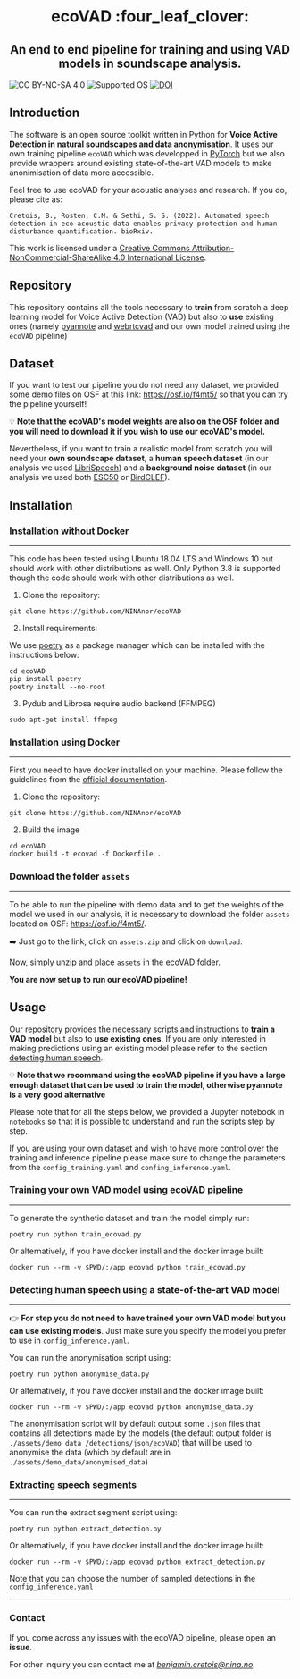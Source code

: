 <h1 align="center">ecoVAD :four_leaf_clover: </h1>
<h2 align="center">An end to end pipeline for training and using VAD models in soundscape analysis.</h2>

![CC BY-NC-SA 4.0][license-badge]
![Supported OS][os-badge]
[![DOI](https://zenodo.org/badge/530944006.svg)](https://zenodo.org/badge/latestdoi/530944006)


[license-badge]: https://badgen.net/badge/License/CC-BY-NC-SA%204.0/green
[os-badge]: https://badgen.net/badge/OS/Linux%2C%20Windows/blue

## Introduction

The software is an open source toolkit written in Python for **Voice Active Detection in natural soundscapes and data anonymisation**. It uses our own training pipeline `ecoVAD` which was developped in [PyTorch](https://pytorch.org/) but we also provide wrappers around existing state-of-the-art VAD models to make anonimisation of data more accessible.

Feel free to use ecoVAD for your acoustic analyses and research. If you do, please cite as:

```
Cretois, B., Rosten, C.M. & Sethi, S. S. (2022). Automated speech detection in eco-acoustic data enables privacy protection and human disturbance quantification. bioRxiv.
```

This work is licensed under a
[Creative Commons Attribution-NonCommercial-ShareAlike 4.0 International License][cc-by-nc-sa].

[cc-by-nc-sa]: http://creativecommons.org/licenses/by-nc-sa/4.0/

## Repository

This repository contains all the tools necessary to **train** from scratch a deep learning model for Voice Active Detection (VAD) but also to **use** existing ones (namely [pyannote](https://github.com/pyannote/pyannote-audio) and [webrtcvad](https://github.com/wiseman/py-webrtcvad) and our own model trained using the `ecoVAD` pipeline)

## Dataset

If you want to test our pipeline you do not need any dataset, we provided some demo files on OSF at this link: https://osf.io/f4mt5/ so that you can try the pipeline yourself!

:bulb: **Note that the ecoVAD's model weights are also on the OSF folder and you will need to download it if you wish to use our ecoVAD's model.**

Nevertheless, if you want to train a realistic model from scratch you will need your **own soundscape dataset**, a **human speech dataset** (in our analysis we used [LibriSpeech](https://www.openslr.org/12/)) and a **background noise dataset** (in our analysis we used both [ESC50](https://github.com/karolpiczak/ESC-50) or [BirdCLEF](https://www.imageclef.org/lifeclef/2017/bird)). 

## Installation

### Installation without Docker

---

This code has been tested using Ubuntu 18.04 LTS and Windows 10 but should work with other distributions as well. Only Python 3.8 is supported though the code should work with other distributions as well.

1. Clone the repository:

`git clone https://github.com/NINAnor/ecoVAD`

2. Install requirements:

We use [poetry](https://python-poetry.org/) as a package manager which can be installed with the instructions below:

```
cd ecoVAD
pip install poetry 
poetry install --no-root
```

3. Pydub and Librosa require audio backend (FFMPEG)

`sudo apt-get install ffmpeg`

### Installation using Docker

---

First you need to have docker installed on your machine. Please follow the guidelines from the [official documentation](https://docs.docker.com/engine/install/).

1. Clone the repository:

`git clone https://github.com/NINAnor/ecoVAD`

2. Build the image

```
cd ecoVAD
docker build -t ecovad -f Dockerfile .
```

### Download the folder `assets`

---

To be able to run the pipeline with demo data and to get the weights of the model we used in our analysis, it is necessary to download the folder `assets` located on OSF: https://osf.io/f4mt5/.

:arrow_right: Just go to the link, click on `assets.zip` and click on `download`.

Now, simply unzip and place `assets` in the ecoVAD folder.

**You are now set up to run our ecoVAD pipeline!**

## Usage

Our repository provides the necessary scripts and instructions to **train a VAD model** but also to **use existing ones**. If you are only interested in making predictions using an existing model please refer to the section [detecting human speech](#detecting-human-speech).

:bulb: **Note that we recommand using the ecoVAD pipeline if you have a large enough dataset that can be used to train the model, otherwise pyannote is a very good alternative**

Please note that for all the steps below, we provided a Jupyter notebook in `notebooks` so that it is possible to understand and run the scripts step by step.

If you are using your own dataset and wish to have more control over the training and inference pipeline please make sure to change the parameters from the `config_training.yaml` and `confing_inference.yaml`.


### Training your own VAD model using ecoVAD pipeline

---

To generate the synthetic dataset and train the model simply run:

`poetry run python train_ecovad.py`

Or alternatively, if you have docker install and the docker image built:

`docker run --rm -v $PWD/:/app ecovad python train_ecovad.py`


### Detecting human speech using a state-of-the-art VAD model

---

:point_right: **For step you do not need to have trained your own VAD model but you can use existing models**. Just make sure you specify the model you prefer to use in `config_inference.yaml`.

You can run the anonymisation script using:

`poetry run python anonymise_data.py`

Or alternatively, if you have docker install and the docker image built:

`docker run --rm -v $PWD/:/app ecovad python anonymise_data.py`

The anonymisation script will by default output some `.json` files that contains all detections made by the models (the default output folder is `./assets/demo_data_/detections/json/ecoVAD`) that will be used to anonymise the data (which by default are in `./assets/demo_data/anonymised_data`)

### Extracting speech segments

---

You can run the extract segment script using:

`poetry run python extract_detection.py`

Or alternatively, if you have docker install and the docker image built:

`docker run --rm -v $PWD/:/app ecovad python extract_detection.py`

Note that you can choose the number of sampled detections in the `config_inference.yaml`

---

### Contact

If you come across any issues with the ecoVAD pipeline, please open an **issue**.

For other inquiry you can contact me at *benjamin.cretois@nina.no*.



